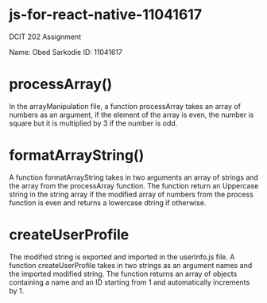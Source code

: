 # js-for-react-native-11041617
DCIT 202 Assignment

Name: Obed Sarkodie
ID: 11041617

# processArray()

In the arrayManipulation file, a function processArray takes an array of numbers as an
argument, if the element of the array is even, the number is square but it is multiplied
by 3 if the number is odd.

# formatArrayString()

A function formatArrayString takes in two arguments an array of strings and the array from 
the processArray function. The function return an Uppercase string in the string array if 
the modified array of numbers from the process function is even and returns a lowercase
dtring if otherwise.

# createUserProfile

The modified string is exported and imported in the userInfo.js file.
A function createUserProfile takes in two strings as an argument names 
and the imported modified string.
The function returns an array of objects containing a name and an ID starting from 1
and automatically increments by 1.


